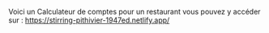 Voici un Calculateur de comptes pour un restaurant vous pouvez y accéder sur : https://stirring-pithivier-1947ed.netlify.app/
